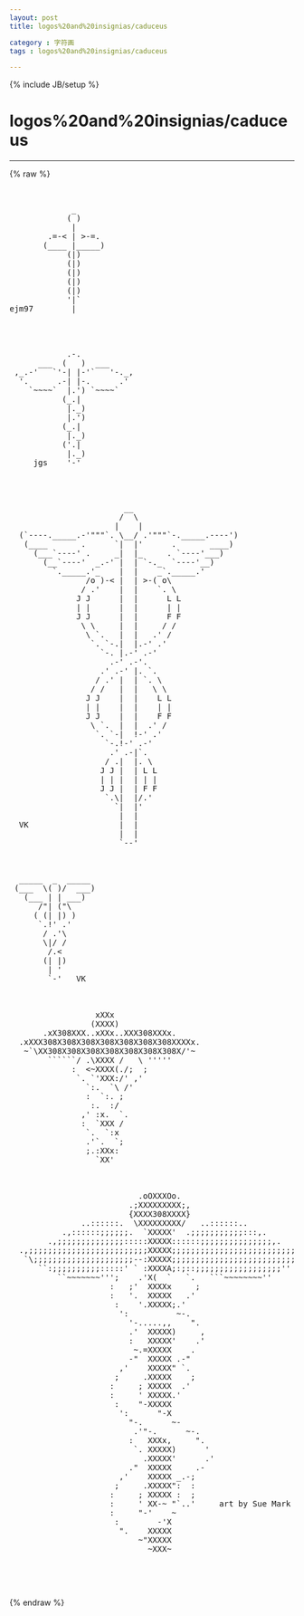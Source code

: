 ```yaml
---
layout: post
title: logos%20and%20insignias/caduceus
category : 字符画
tags : logos%20and%20insignias/caduceus
---
```

{% include JB/setup %}
# logos%20and%20insignias/caduceus
---
{% raw %}
<pre>


             _
            ( )
             |
        .=-&lt; | &gt;-=.
       (____ |_____)
            (|)
            (|)
            (|)
            (|)
            (|)
            &#039;|`
ejm97        |




            .-.
      ___  (   )  ___
 ,_.-&#039;   `&#039;-| |-&#039;`   &#039;-._,
  &#039;.      .-| |-.      .&#039;
    `~~~~`  |.&#039;) `~~~~`
           (_.|
            |._)
            |.&#039;)
           (_.|
            |._)
           (&#039;.|
            |._)
     jgs    &#039;-&#039;




                        __
                       /  \
                      |    |
  (`----._____.-&#039;&quot;&quot;&quot;`. \__/ .&#039;&quot;&quot;&quot;`-._____.----&#039;)
   (____       .      `|  |&#039;      .       ____)
     (___`----&#039; .     _|  |_     . `----&#039;___)
       (__`----&#039;  _.-&#039; |  | `-._  `----&#039;__)
         `._____.&#039;_    |  |    _`._____.&#039;
                /o )-&lt; |  | &gt;-( o\
               / .&#039;    |  |    `. \
              J J      |  |      L L
              | |      |  |      | |
              J J      |  |      F F
               \ \     |  |     / /
                \ `.   |  |   .&#039; /
                 `. `-.|  |.-&#039; .&#039;
                   `-. |.-&#039; .-&#039;
                     .-&#039; .-&#039;.
                   .&#039; .-&#039; |. `.
                  / .&#039; |  | `. \
                 / /   |  |   \ \
                J J    |  |    L L
                | |    |  |    | |
                J J    |  |    F F
                 \ `.  |  |  .&#039; /
                  `. `-|  !-&#039; .&#039;
                    `-.!-&#039; .-&#039;
                     .&#039; .-|`.
                    / .|  |. \
                   J J |  | L L
                   | | |  | | |
                   J J |  | F F
                    `.\|  |/.&#039;
                      `|  |&#039;
                       |  |
  VK                   |  |
                       |  |
                       `--&#039;



  _____  _  _____
 (___  \( )/  ___)
   (___ | | ___)
      /&quot;| (&quot;\
     ( (| |) )
      `.!&#039; .&#039;
       / .&#039;\
       \|/ /
        /.&lt;
       (| |)
        | &#039;
        `-&#039;   VK



                  xXXx                   
                 (XXXX)                   
       .xX308XXX..xXXx..XXX308XXXx.        
  .xXXX308X308X308X308X308X308X308XXXXx.    
   ~`\XX308X308X308X308X308X308X308X/&#039;~    
        ``````/ .\XXXX /   \ &#039;&#039;&#039;&#039;&#039;          
             :  &lt;~XXXX(./;  ;              
              `. `&#039;XXX:/&#039; ,&#039;             
                `:.  `\ /&#039;                 
                :  `:. ;                         
                 :.  :/                       
               ,&#039; :x.  `.              
               :  `XXX /                  
                `.  `:x                  
                .&#039;`.  `;                    
                ;.:XXx:                   
                  `XX&#039;



                           .oOXXXOo.
                         .;XXXXXXXXX;,
                         {XXXX308XXXX}
               ..::::::.  \XXXXXXXXX/   ..::::::..
           .,::::::;;;;;;.  `XXXXX&#039;  .;;;;;;;;;;;:::,.
        .,;;;;;;;;;;;;;;:::::XXXXX::::::;;;;;;;;;;;;;;;,.
  .,;;;;;;;;;;;;;;;;;;;;;;;;;XXXXX;;;;;;;;;;;;;;;;;;;;;;;;;;;,.
   `\;;;;;;;;;;;;;;;;;;;;;--:XXXXX;;;;;;;;;;;;;;;;;;;;;;;;;;/&#039;
      ``:;;;;;;;;;;:::::&#039; ` :XXXXA;:;::;;;;;;;;;;;;;;;;;;&#039;&#039;
          ``~~~~~~~&#039;&#039;&#039;;    .&#039;X(  `   `.   ```~~~~~~~~&#039;&#039;
                     :   ;&#039;  XXXXx     ;
                     :   &#039;.  XXXXX   .&#039;
                      :    &#039;.XXXXX;.&#039;
                       &#039;:          ~-.                       
                         &#039;-.....,,    &quot;.       
                         .&#039;  XXXXX)     ,         
                         :   XXXXX&#039;    .&#039;
                          ~.=XXXXX    .
                         -&quot;  XXXXX .-&quot;
                       ,&#039;    XXXXX&quot; `.
                      ;     .XXXXX    ;
                     :     ; XXXXX  .&#039;
                     :     &#039; XXXXX.&#039;
                      :    &quot;-XXXXX
                       &#039;:      &quot;-X
                         &quot;-.      ~-
                          .&#039;&quot;-.      ~-.
                         :   XXXx,     &quot;.
                          `. XXXXX)      &#039;
                            .XXXXX&#039;      .&#039;
                         .&quot;  XXXXX     .-
                       ,&#039;    XXXXX _.-;
                      ;     .XXXXX&quot;:  :
                     :     ; XXXXX :  ;
                     :     &#039; XX-~ &quot;`..&#039;     art by Sue Mark
                     :     &quot;-&#039;    ~
                      :        -&#039;X
                       &quot;.    XXXXX
                           ~&quot;XXXXX
                             ~XXX~



 </pre>
{% endraw %}
